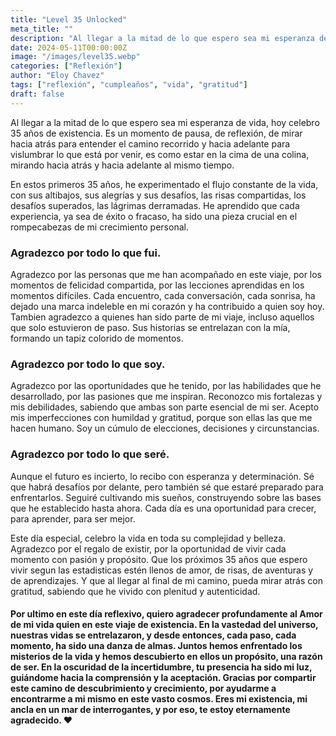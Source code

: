 ```yaml
---
title: "Level 35 Unlocked"
meta_title: ""
description: "Al llegar a la mitad de lo que espero sea mi esperanza de vida, hoy celebro 35 años de existencia."
date: 2024-05-11T00:00:00Z
image: "/images/level35.webp"
categories: ["Reflexión"]
author: "Eloy Chavez"
tags: ["reflexión", "cumpleaños", "vida", "gratitud"]
draft: false
---
```


Al llegar a la mitad de lo que espero sea mi esperanza de vida, hoy celebro 35 años de existencia. Es un momento de pausa, de reflexión, de mirar hacia atrás para entender el camino recorrido y hacia adelante para vislumbrar lo que está por venir, es como estar en la cima de una colina, mirando hacia atrás y hacia adelante al mismo tiempo.

En estos primeros 35 años, he experimentado el flujo constante de la vida, con sus altibajos, sus alegrías y sus desafíos, las risas compartidas, los desafíos superados, las lágrimas derramadas. He aprendido que cada experiencia, ya sea de éxito o fracaso, ha sido una pieza crucial en el rompecabezas de mi crecimiento personal.

### Agradezco por todo lo que fui. 

Agradezco por las personas que me han acompañado en este viaje, por los momentos de felicidad compartida, por las lecciones aprendidas en los momentos difíciles. Cada encuentro, cada conversación, cada sonrisa, ha dejado una marca indeleble en mi corazón y ha contribuido a quien soy hoy. Tambien agradezco a quienes han sido parte de mi viaje, incluso aquellos que solo estuvieron de paso. Sus historias se entrelazan con la mía, formando un tapiz colorido de momentos.

### Agradezco por todo lo que soy. 

Agradezco por las oportunidades que he tenido, por las habilidades que he desarrollado, por las pasiones que me inspiran. Reconozco mis fortalezas y mis debilidades, sabiendo que ambas son parte esencial de mi ser. Acepto mis imperfecciones con humildad y gratitud, porque son ellas las que me hacen humano. Soy un cúmulo de elecciones, decisiones y circunstancias. 

### Agradezco por todo lo que seré. 

Aunque el futuro es incierto, lo recibo con esperanza y determinación. Sé que habrá desafíos por delante, pero también sé que estaré preparado para enfrentarlos. Seguiré cultivando mis sueños, construyendo sobre las bases que he establecido hasta ahora. Cada día es una oportunidad para crecer, para aprender, para ser mejor.

Este día especial, celebro la vida en toda su complejidad y belleza. Agradezco por el regalo de existir, por la oportunidad de vivir cada momento con pasión y propósito. Que los próximos 35 años que espero vivir segun las estadisticas estén llenos de amor, de risas, de aventuras y de aprendizajes. Y que al llegar al final de mi camino, pueda mirar atrás con gratitud, sabiendo que he vivido con plenitud y autenticidad.

#### Por ultimo en este día reflexivo, quiero agradecer profundamente al Amor de mi vida quien en este viaje de existencia. En la vastedad del universo, nuestras vidas se entrelazaron, y desde entonces, cada paso, cada momento, ha sido una danza de almas. Juntos hemos enfrentado los misterios de la vida y hemos descubierto en ellos un propósito, una razón de ser. En la oscuridad de la incertidumbre, tu presencia ha sido mi luz, guiándome hacia la comprensión y la aceptación. Gracias por compartir este camino de descubrimiento y crecimiento, por ayudarme a encontrarme a mi mismo en este vasto cosmos. Eres mi existencia, mi ancla en un mar de interrogantes, y por eso, te estoy eternamente agradecido. ❤️